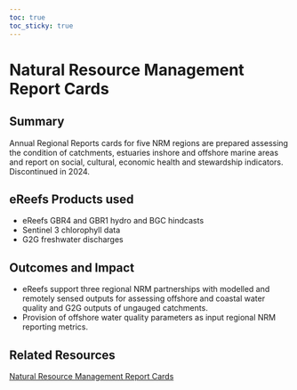 ```yaml
---
toc: true
toc_sticky: true
---
```

# Natural Resource Management Report Cards

## Summary
Annual Regional Reports cards for five NRM regions are prepared assessing the condition of catchments, estuaries inshore and offshore marine areas and report on social, cultural, economic health and stewardship indicators. Discontinued in 2024.

## eReefs Products used
- eReefs GBR4 and GBR1 hydro and BGC hindcasts 
- Sentinel 3 chlorophyll data
- G2G freshwater discharges

## Outcomes and Impact
- eReefs support three regional NRM partnerships with modelled and remotely sensed outputs for assessing offshore and coastal water quality and G2G outputs of ungauged catchments.
- Provision of offshore water quality parameters as input regional NRM reporting metrics.

## Related Resources
<a href="https://www.reefplan.qld.gov.au/tracking-progress/regional-report-cards">Natural Resource Management Report Cards</a>